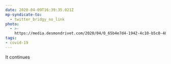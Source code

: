 ```yaml
---
date: 2020-04-09T16:39:35.021Z
mp-syndicate-to:
  - twitter_bridgy_no_link
photo:
  - >-
    https://media.desmondrivet.com/2020/04/0_65b4e7d4-1942-4c10-b5c0-48a6e7ae80ec.jpg
tags:
- covid-19
---
```


It continues
